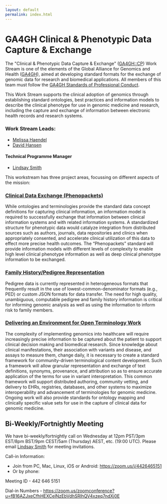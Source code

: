 ```yaml
---
layout: default
permalink: index.html
---
```


# GA4GH Clinical & Phenotypic Data Capture & Exchange

The "Clinical & Phenotypic Data Capture & Exchange" ([GA4GH::CP](http://ga4gh-cp.github.io)) Work Stream is one of the elements of the Global Alliance for Genomics and Health ([GA4GH](http://ga4gh.org)), aimed at developing standard formats for the exchange of genomic data for research and biomedical applications.  All members of this team must follow the [GA4GH Standards of Professional Conduct]( https://www.ga4gh.org/docs/GA4GH-Standards-for-Professional-Conduct_22-Jan-2018.pdf).

This Work Stream supports the clinical adoption of genomics through establishing standard ontologies, best practices and information models to describe the clinical phenotype for use in genomic medicine and research, including the capture and exchange of information between electronic health records and research systems.

### Work Stream Leads:

- [Melissa Haendel](https://www.ohsu.edu/people/melissa-haendel/AFE044BDE8046E5D6FBDA51F448BDE2A)
- [David Hansen](http://people.csiro.au/H/D/David-Hansen)

#### Technical Programme Manager

- [Lindsay Smith](https://ca.linkedin.com/in/lindsaysmithh)


This workstream has three project areas, focussing on different aspects of the mission:

### [Clinical Data Exchange (Phenopackets)](https://github.com/phenopackets)
While ontologies and terminologies provide the standard data concept definitions for capturing clinical information, an information model is required to successfully exchange that information between clinical information systems and with related information systems. A standardized structure for phenotypic data would catalyze integration from distributed sources such as authors, journals, data repositories and clinics when appropriately consented, and accelerate clinical utilization of this data to effect more precise health outcomes. The “Phenopackets” standard will provide information models with different levels of complexity to enable high level clinical phenotype information as well as deep clinical phenotype information to be exchanged.

### [Family History/Pedigree Representation](https://github.com/ga4gh-cp/family-history)
Pedigree data is currently represented in heterogeneous formats that frequently result in the use of lowest-common-denominator formats (e.g., PED) or custom JSON formats for data transfer. The need for high quality, unambiguous, computable pedigree and family history information is critical for informing genomic analysis as well as using the information to inform risk to family members.

### [Delivering an Environment for Open Terminology Work](https://github.com/ga4gh-cp/terminology)
The complexity of implementing genomics into healthcare will require increasingly precise information to be captured about the patient to support clinical decision making and biomedical research. Since knowledge about clinical manifestations, their association with variants and disease, and assays to measure them, change daily, it is necessary to create a standard framework for community-driven terminological content development. Such a framework will allow granular representation and exchange of text definitions, synonyms, provenance, and attribution so as to ensure accurate application of the terms for use in variant interopretation. This common framework will support distributed authoring, community vetting, and delivery to EHRs, registries, databases, and other systems to maximize interoperability and advancement of terminologies for genomic medicine. Ongoing work will also provide standards for ontology mapping and clinically specific value sets for use in the capture of clinical data for genomic medicine.

## Bi-Weekly/Fortnightly Meeting
We have bi-weekly/fortnightly call on Wednesday at 12pm PST/3pm EST/8pm BST/9pm CEST/5am (Thursday) AEST, etc.  (19:00 UTC).
Please email [Lindsay Smith](mailto:lindsay.smith@ga4gh.org) for meeting invitations.

Call-in Information:
- Join from PC, Mac, Linux, iOS or Android: https://zoom.us/j/4426465151
- Or by phone:

Meeting ID - 442 646 5151

Dial-in Numbers - https://zoom.us/zoomconference?u=fB16AZJxeCfhHEXCelNzEbVdhSRlhQV4xzeq7ndXj0E
